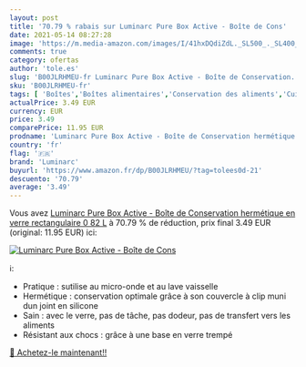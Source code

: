 ```yaml
---
layout: post
title: '70.79 % rabais sur Luminarc Pure Box Active - Boîte de Cons'
date: 2021-05-14 08:27:28
image: 'https://m.media-amazon.com/images/I/41hxDQdiZdL._SL500_._SL400_.jpg'
comments: true
category: ofertas
author: 'tole.es'
slug: 'B00JLRHMEU-fr Luminarc Pure Box Active - Boîte de Conservation...'
sku: 'B00JLRHMEU-fr'
tags: [ 'Boîtes','Boîtes alimentaires','Conservation des aliments','Cuisine et Maison','Rangement et organisation','Rangement et organisation de cuisine','luminarc', ]
actualPrice: 3.49 EUR
currency: EUR
price: 3.49
comparePrice: 11.95 EUR
prodname: 'Luminarc Pure Box Active - Boîte de Conservation hermétique en verre  rectangulaire 0 82 L'
country: 'fr'
flag: '🇫🇷'
brand: 'Luminarc'
buyurl: 'https://www.amazon.fr/dp/B00JLRHMEU/?tag=tolees0d-21'
descuento: '70.79'
average: '3.49'
---
```


Vous avez [Luminarc Pure Box Active - Boîte de Conservation hermétique en verre  rectangulaire 0 82 L](https://www.amazon.fr/dp/B00JLRHMEU/?tag=tolees0d-21)  à  70.79 % de réduction, prix final  3.49 EUR (original: 11.95 EUR) ici:

[![Luminarc Pure Box Active - Boîte de Cons](https://m.media-amazon.com/images/I/41hxDQdiZdL._SL500_._SL400_.jpg)](https://www.amazon.fr/dp/B00JLRHMEU/?tag=tolees0d-21)

ℹ️:

- Pratique : sutilise au micro-onde et au lave vaisselle
- Hermétique : conservation optimale grâce à son couvercle à clip muni dun joint en silicone
- Sain : avec le verre, pas de tâche, pas dodeur, pas de transfert vers les aliments
- Résistant aux chocs : grâce à une base en verre trempé

[🛒 Achetez-le maintenant!!](https://www.amazon.fr/dp/B00JLRHMEU/?tag=tolees0d-21)
